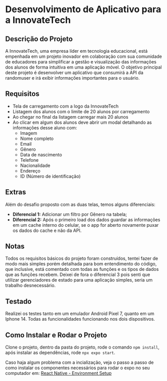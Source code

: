 # Desenvolvimento de Aplicativo para a InnovateTech

## Descrição do Projeto

A InnovateTech, uma empresa líder em tecnologia educacional, está empenhada em um projeto inovador em colaboração com sua comunidade de educadores para simplificar a gestão e visualização das informações dos alunos de forma intuitiva em uma aplicação móvel. O objetivo principal deste projeto é desenvolver um aplicativo que consumirá a API da randomuser e irá exibir informações importantes para o usuário.

## Requisitos

- Tela de carregamento com a logo da InnovateTech
- Listagem dos alunos com o limite de 20 alunos por carregamento
- Ao chegar no final da listagem carregar mais 20 alunos
- Ao clicar em algum dos alunos deve abrir um modal detalhando as informações desse aluno com:
  - Imagem
  - Nome completo
  - Email
  - Gênero
  - Data de nascimento
  - Telefone
  - Nacionalidade
  - Endereço
  - ID (Número de identificação)

## Extras

Além do desafio proposto com as duas telas, temos alguns diferenciais:

- **Diferencial 1:** Adicionar um filtro por Gênero na tabela;
- **Diferencial 2:** Após o primeiro load dos dados guardar as informações em um cache interno do celular, se o app for aberto novamente puxar os dados do cache e não da API.

## Notas

Todos os requisitos básicos do projeto foram construídos, tentei fazer de modo mais simples porém detalhada para bom entendimento do código, que inclusive, está comentado com todas as funções e os tipos de dados que as funções recebem.
Deixei de fora o diferencial 3 pois senti que utilizar gerenciadores de estado para uma aplicação simples, seria um trabalho desnecessário.

## Testado

Realizei os testes tanto em um emulador Android Pixel 7, quanto em um Iphone 14. Todas as funcionalidades funcionando nos dois dispositivos.

## Como Instalar e Rodar o Projeto

Clone o projeto, dentro da pasta do projeto, rode o comando `npm install`, após instalar as dependências, rode `npx expo start`.

Caso haja algum problema com a incialização, veja o passo a passo de como instalar os componentes necessários para rodar o expo no seu computador em: [React Native - Environment Setup](https://reactnative.dev/docs/environment-setup)
